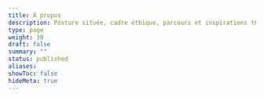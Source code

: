 ```yaml
---
title: À propos
description: Posture située, cadre éthique, parcours et inspirations thérapeutiques.
type: page
weight: 30
draft: false
summary: ""
status: published
aliases: 
showToc: false
hideMeta: true
---
```


<!-- Contenu prêt à intégrer depuis COM-A_Propos_Therapeute_Situee.md -->
